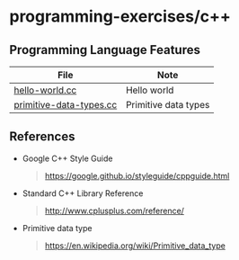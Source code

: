 # programming-exercises/c++

## Programming Language Features
| File | Note
| --- | ---
| [hello-world.cc](hello-world.cc) | Hello world
| [primitive-data-types.cc](primitive-data-types.cc) | Primitive data types

## References
* Google C++ Style Guide
  > https://google.github.io/styleguide/cppguide.html
* Standard C++ Library Reference
  > http://www.cplusplus.com/reference/
* Primitive data type
  > https://en.wikipedia.org/wiki/Primitive_data_type

